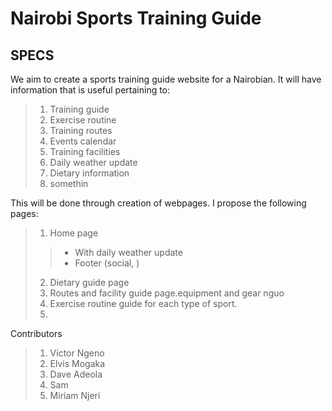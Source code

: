 # Nairobi Sports Training Guide

## SPECS
We aim to create a sports training guide website for a Nairobian. It will have information
that is useful pertaining to:
> 1. Training guide
> 2. Exercise routine
> 3. Training routes
> 4. Events calendar
> 5. Training facilities
> 6. Daily weather update
> 7. Dietary information
> 8. somethin

This will be done through creation of webpages. I propose the following pages:
> 1. Home page
> > * With daily weather update
> > * Footer (social, )
> 2. Dietary guide page
> 3. Routes and facility guide page.equipment and gear nguo
> 4. Exercise routine guide for each type of sport.
> 5.

Contributors
> 1. Victor Ngeno
> 2. Elvis Mogaka
> 3. Dave Adeola
> 4. Sam
> 5. Miriam Njeri
